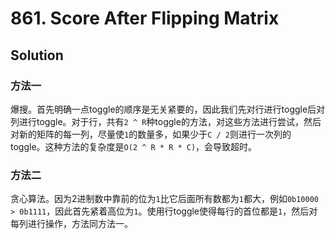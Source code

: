 # 861. Score After Flipping Matrix

## Solution

### 方法一

爆搜。首先明确一点toggle的顺序是无关紧要的，因此我们先对行进行toggle后对列进行toggle。对于行，共有`2 ^ R`种toggle的方法，对这些方法进行尝试，然后对新的矩阵的每一列，尽量使`1`的数量多，如果少于`C / 2`则进行一次列的toggle。这种方法的复杂度是`O(2 ^ R * R * C)`，会导致超时。


### 方法二

贪心算法。因为2进制数中靠前的位为`1`比它后面所有数都为`1`都大，例如`0b10000 > 0b1111`，因此首先紧着高位为`1`。使用行toggle使得每行的首位都是`1`，然后对每列进行操作，方法同方法一。
